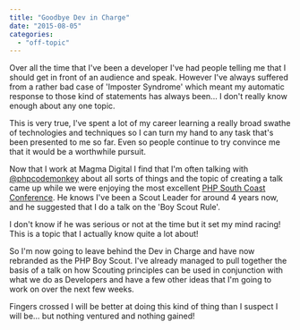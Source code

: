 ```yaml
---
title: "Goodbye Dev in Charge"
date: "2015-08-05"
categories: 
  - "off-topic"
---
```


Over all the time that I've been a developer I've had people telling me that I should get in front of an audience and speak. However I've always suffered from a rather bad case of 'Imposter Syndrome' which meant my automatic response to those kind of statements has always been... I don't really know enough about any one topic.

This is very true, I've spent a lot of my career learning a really broad swathe of technologies and techniques so I can turn my hand to any task that's been presented to me so far. Even so people continue to try convince me that it would be a worthwhile pursuit.

Now that I work at Magma Digital I find that I'm often talking with [@phpcodemonkey](https://twitter.com/phpcodemonkey) about all sorts of things and the topic of creating a talk came up while we were enjoying the most excellent [PHP South Coast Conference](http://2015.phpsouthcoast.co.uk/). He knows I've been a Scout Leader for around 4 years now, and he suggested that I do a talk on the 'Boy Scout Rule'.

I don't know if he was serious or not at the time but it set my mind racing! This is a topic that I actually know quite a lot about!

So I'm now going to leave behind the Dev in Charge and have now rebranded as the PHP Boy Scout. I've already managed to pull together the basis of a talk on how Scouting principles can be used in conjunction with what we do as Developers and have a few other ideas that I'm going to work on over the next few weeks.

Fingers crossed I will be better at doing this kind of thing than I suspect I will be... but nothing ventured and nothing gained!
